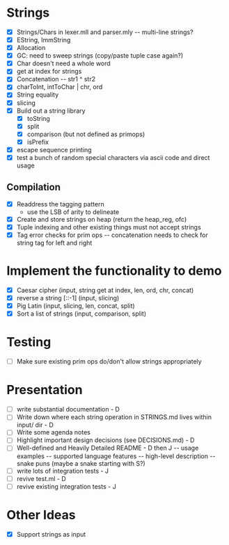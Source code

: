 # Strings

-   [x] Strings/Chars in lexer.mll and parser.mly
        -- multi-line strings?
-   [x] EString, ImmString
-   [x] Allocation
-   [x] GC: need to sweep strings (copy/paste tuple case again?)
-   [x] Char doesn't need a whole word
-   [x] get at index for strings
-   [x] Concatenation
        -- str1 ^ str2
-   [x] charToInt, intToChar | chr, ord
-   [x] String equality
-   [x] slicing
-   [x] Build out a string library
    -   [x] toString
    -   [x] split
    -   [x] comparison (but not defined as primops)
    -   [x] isPrefix
-   [x] escape sequence printing
-   [x] test a bunch of random special characters via ascii code and direct usage

## Compilation

-   [x] Readdress the tagging pattern
    -   use the LSB of arity to delineate
-   [x] Create and store strings on heap (return the heap_reg, ofc)
-   [x] Tuple indexing and other existing things must not accept strings
-   [x] Tag error checks for prim ops
        -- concatenation needs to check for string tag for left and right

# Implement the functionality to demo

-   [x] Caesar cipher (input, string get at index, len, ord, chr, concat)
-   [x] reverse a string [::-1] (input, slicing)
-   [x] Pig Latin (input, slicing, len, concat, split)
-   [x] Sort a list of strings (input, comparison, split)

# Testing

-   [ ] Make sure existing prim ops do/don't allow strings appropriately

# Presentation

-   [ ] write substantial documentation - D
-   [ ] Write down where each string operation in STRINGS.md lives within input/ dir - D
-   [ ] Write some agenda notes
-   [ ] Highlight important design decisions (see DECISIONS.md) - D
-   [ ] Well-defined and Heavily Detailed README - D then J
        -- usage examples
        -- supported language features
        -- high-level description
        -- snake puns (maybe a snake starting with S?)
-   [ ] write lots of integration tests - J
-   [ ] revive test.ml - D
-   [ ] revive existing integration tests - J

# Other Ideas

-   [x] Support strings as input
